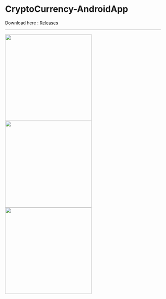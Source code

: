 # CryptoCurrency-AndroidApp

Download here : <a href="https://github.com/jonny22094/CryptoCurrency-AndroidApp/releases">Releases</a>

--------------

<div display="flex" align-items="center">
<img src="https://i.imgur.com/DjGaWW2.png" width="280" height="auto" />
<img src="https://i.imgur.com/XnqkGQe.png" width="280" height="auto" />
<img src="https://i.imgur.com/i9IwJJ9.png" width="280" height="auto" />
</div>
